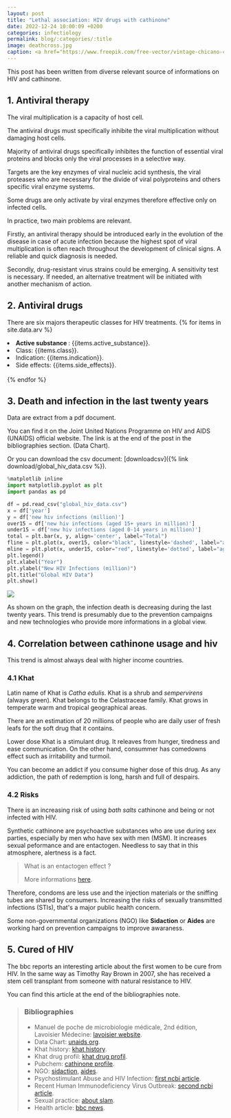 ```yaml
---
layout: post
title: "Lethal association: HIV drugs with cathinone"
date: 2022-12-24 10:00:09 +0200
categories: infectiology
permalink: blog/:categories/:title
image: deathcross.jpg
caption: <a href="https://www.freepik.com/free-vector/vintage-chicano-cross-shaped-tattoo-concept_8136711.htm#page=2&query=angel%20of%20death&position=13&from_view=search&track=ais">Image by dgim-studio</a>
---
```

This post has been written from diverse relevant source of informations on HIV and cathinone.

## 1. Antiviral therapy

The viral multiplication is a capacity of host cell.

The antiviral drugs must specifically inhibite the viral multiplication without damaging host cells.

Majority of antiviral drugs specifically inhibites the function of essential viral proteins and blocks only the viral processes in a selective way.

Targets are the key enzymes of viral nucleic acid synthesis, the viral proteases who are necessary for the divide of viral polyproteins and others specific viral enzyme systems.

Some drugs are only activate by viral enzymes therefore effective only on infected cells.

In practice, two main problems are relevant.

Firstly, an antiviral therapy should be introduced early in the evolution of the disease in case of acute infection because the highest spot of viral multiplication is often reach throughout the development of clinical signs. A reliable and quick diagnosis is needed.

Secondly, drug-resistant virus strains could be emerging. A sensitivity test is necessary. If needed, an alternative treatment will be initiated with another mechanism of action.

## 2. Antiviral drugs

There are six majors therapeutic classes for HIV treatments.
{% for items in site.data.arv %}
<li> <strong> Active substance </strong>: {{items.active_substance}}.</li>
<li>Class: {{items.class}}.</li>
<li>Indication: {{items.indication}}.</li>
<li>Side effects: {{items.side_effects}}.</li>
<br>
{% endfor %}

## 3. Death and infection in the last twenty years

Data are extract from a pdf document.

You can find it on the Joint United Nations Programme on HIV and AIDS (UNAIDS) official website.
The link is at the end of the post in the bibliographies section.
(Data Chart).

Or you can download the csv document: [downloadcsv]({% link download/global_hiv_data.csv %}).

```python
%matplotlib inline
import matplotlib.pyplot as plt
import pandas as pd

df = pd.read_csv("global_hiv_data.csv")
x = df['year']
y = df['new hiv infections (million)']
over15 = df['new hiv infections (aged 15+ years in million)']
under15 = df['new hiv infections (aged 0-14 years in million)']
total = plt.bar(x, y, align='center', label="Total")
fline = plt.plot(x, over15, color="black", linestyle='dashed', label="aged 15+ years")
mline = plt.plot(x, under15, color="red", linestyle='dotted', label="aged 0-14 years")
plt.legend()
plt.xlabel("Year")
plt.ylabel("New HIV Infections (million)")
plt.title("Global HIV Data")
plt.show()
```

<img src="{{ site.image_path }}/hivchart.png" class="image">

As shown on the graph, the infection death is decreasing during the last twenty years.
This trend is presumably due to the prevention campaigns and new technologies who provide more informations in a global view.

## 4. Correlation between cathinone usage and hiv

This trend is almost always deal with higher income countries.

### 4.1 Khat

Latin name of Khat is *Catha edulis*. Khat is a shrub and *sempervirens* (always green). Khat belongs to the Celastraceae family. Khat grows in temperate warm and tropical geographical areas.

There are an estimation of 20 millions of people who are daily user of fresh leafs for the soft drug that it contains.

Lower dose Khat is a stimulant drug. It releaves from hunger, tiredness and ease communication. On the other hand, consummer has comedowns effect such as irritability and turmoil.

You can become an addict if you consume higher dose of this drug.
As any addiction, the path of redemption is long, harsh and full of despairs.

### 4.2 Risks

There is an increasing risk of using *bath salts* cathinone and being or not infected with HIV.

Synthetic cathinone are psychoactive substances who are use during sex parties, especially by men who have sex with men (MSM). It increases sexual peformance and are entactogen. Needless to say that in this atmosphere, alertness is a fact.

> What is an entactogen effect ?
>
> More informations [here](https://en.wikipedia.org/wiki/Empathogen%E2%80%93entactogen).

Therefore, condoms are less use and the injection materials or the sniffing tubes are shared by consumers. Increasing the risks of sexually transmitted infections (STIs), that's a major public health concern.

Some non-governmental organizations (NGO) like **Sidaction** or **Aides** are working hard on prevention campaigns to improve awaraness.

## 5. Cured of HIV

The bbc reports an interesting article about the first women to be cure from HIV. In the same way as Timothy Ray Brown in 2007, she has received a stem cell transplant from someone with natural resistance to HIV.

You can find this article at the end of the bibliographies note.

> ### Bibliographies
>
> + Manuel de poche de microbiologie médicale, 2nd édition, Lavoisier Médecine: [lavoisier website](https://www.lavoisier.fr/livre/sciences-de-la-vie/atlas-de-poche-de-microbiologie-medicale-2-ed/kayser/descriptif-9782257206367).
> + Data Chart: [unaids org](https://www.unaids.org/en/resources/fact-sheet).
> + Khat history: [khat history](https://leschroniquesduvegetal.wordpress.com/2020/05/04/le-khat-un-arbuste-africain-stupefiant/).
> + Khat drug profil: [khat drug profil](https://www.emcdda.europa.eu/publications/drug-profiles/khat_fr).
> + Pubchem: [cathinone profile](https://pubchem.ncbi.nlm.nih.gov/compound/62258).
> + NGO: [sidaction](https://www.sidaction.org/), [aides](https://www.aides.org/).
> + Psychostimulant Abuse and HIV Infection: [first ncbi article](https://www.ncbi.nlm.nih.gov/pmc/articles/PMC4582446/).
> + Recent Human Immunodeficiency Virus Outbreak: [second ncbi article](https://www.ncbi.nlm.nih.gov/pmc/articles/PMC7314588/).
> + Sexual practice: [about slam](https://www.frontiersin.org/articles/10.3389/fpsyt.2020.00705/full).
> + Health article: [bbc news](https://www.bbc.com/news/health-60394306).
